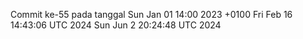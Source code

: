 Commit ke-55 pada tanggal Sun Jan 01 14:00 2023 +0100
Fri Feb 16 14:43:06 UTC 2024
Sun Jun  2 20:24:48 UTC 2024
